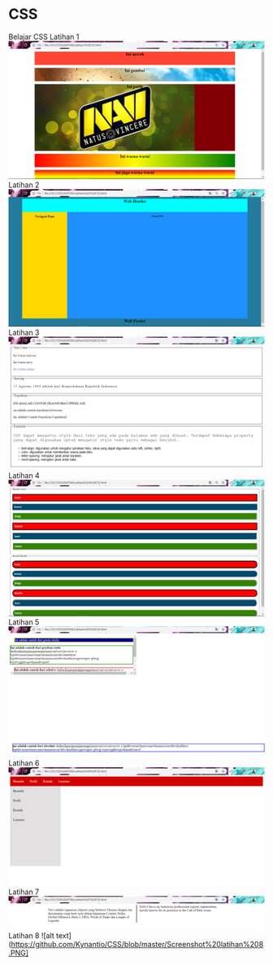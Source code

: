 # CSS
Belajar CSS
Latihan 1
![alt text](https://github.com/Kynantio/CSS/blob/master/Screenshot%20latihan%201.PNG)
Latihan 2
![alt text](https://github.com/Kynantio/CSS/blob/master/Screenshot%20latihan%202.PNG)
Latihan 3
![alt text](https://github.com/Kynantio/CSS/blob/master/Screenshot%20latihan%203.PNG)
Latihan 4
![alt text](https://github.com/Kynantio/CSS/blob/master/Screenshot%20latihan%204.PNG)
Latihan 5
![alt text](https://github.com/Kynantio/CSS/blob/master/Screenshot%20latihan%205.PNG)
Latihan 6
![alt text](https://github.com/Kynantio/CSS/blob/master/Screenshot%20latihan%206.PNG)
Latihan 7
![alt text](https://github.com/Kynantio/CSS/blob/master/Screenshot%20latihan%207.PNG)
Latihan 8
![alt text](https://github.com/Kynantio/CSS/blob/master/Screenshot%20latihan%208.PNG]
